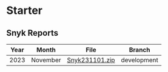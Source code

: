 # Starter

## Snyk Reports
| Year          | Month          | File   | Branch |
|-----------------|---------------|-----------------------|-------------|
| 2023   | November  | [Snyk231101.zip](https://github.com/PT-Akar-Inti-Teknologi/bca_sekuritas_frontend/files/13223940/Snyk231101.zip) | development |
